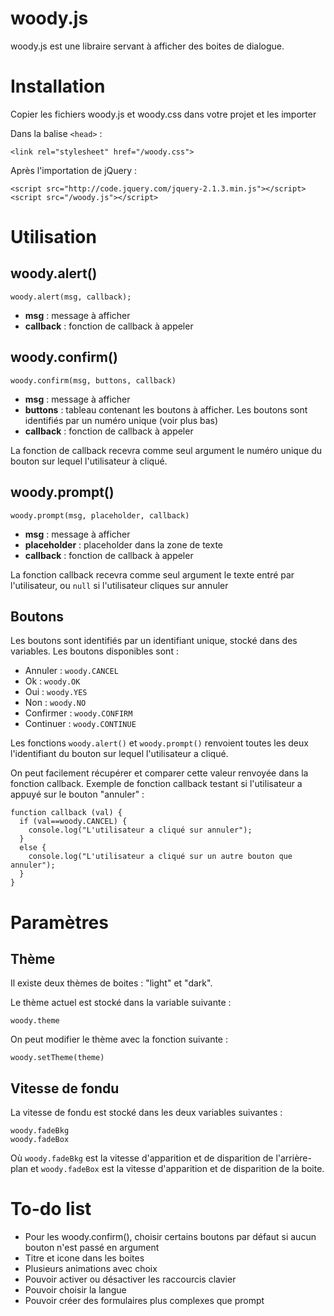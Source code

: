 # woody.js

woody.js est une libraire servant à afficher des boites de dialogue.

# Installation

Copier les fichiers woody.js et woody.css dans votre projet et les importer

Dans la balise `<head>` :

    <link rel="stylesheet" href="/woody.css">
    
Après l'importation de jQuery :

    <script src="http://code.jquery.com/jquery-2.1.3.min.js"></script>
    <script src="/woody.js"></script>

# Utilisation

## woody.alert()

    woody.alert(msg, callback);
  
* **msg** : message à afficher
* **callback** : fonction de callback à appeler

## woody.confirm()

    woody.confirm(msg, buttons, callback)
    
* **msg** : message à afficher
* **buttons** : tableau contenant les boutons à afficher. Les boutons sont identifiés par un numéro unique (voir plus bas)
* **callback** : fonction de callback à appeler

La fonction de callback recevra comme seul argument le numéro unique du bouton sur lequel l'utilisateur à cliqué.

## woody.prompt() 

    woody.prompt(msg, placeholder, callback)
  
* **msg** : message à afficher
* **placeholder** : placeholder dans la zone de texte
* **callback** : fonction de callback à appeler

La fonction callback recevra comme seul argument le texte entré par l'utilisateur, ou `null` si l'utilisateur cliques sur annuler

## Boutons

Les boutons sont identifiés par un identifiant unique, stocké dans des variables. Les boutons disponibles sont :

* Annuler : `woody.CANCEL`
* Ok : `woody.OK`
* Oui : `woody.YES`
* Non : `woody.NO`
* Confirmer : `woody.CONFIRM`
* Continuer : `woody.CONTINUE`

Les fonctions `woody.alert()` et `woody.prompt()` renvoient toutes les deux l'identifiant du bouton sur lequel l'utilisateur a cliqué.

On peut facilement récupérer et comparer cette valeur renvoyée dans la fonction callback. Exemple de fonction callback testant si l'utilisateur a appuyé sur le bouton "annuler" :

    function callback (val) {
      if (val==woody.CANCEL) {
        console.log("L'utilisateur a cliqué sur annuler");
      }
      else {
        console.log("L'utilisateur a cliqué sur un autre bouton que annuler");
      }
    }

# Paramètres

## Thème 

Il existe deux thèmes de boites : "light" et "dark".

Le thème actuel est stocké dans la variable suivante :

    woody.theme
    
On peut modifier le thème avec la fonction suivante :

    woody.setTheme(theme)

## Vitesse de fondu

La vitesse de fondu est stocké dans les deux variables suivantes :

    woody.fadeBkg
    woody.fadeBox
    
Où `woody.fadeBkg` est la vitesse d'apparition et de disparition de l'arrière-plan et `woody.fadeBox` est la vitesse d'apparition et de disparition de la boite.

# To-do list

* Pour les woody.confirm(), choisir certains boutons par défaut si aucun bouton n'est passé en argument
* Titre et icone dans les boites
* Plusieurs animations avec choix
* Pouvoir activer ou désactiver les raccourcis clavier
* Pouvoir choisir la langue
* Pouvoir créer des formulaires plus complexes que prompt
